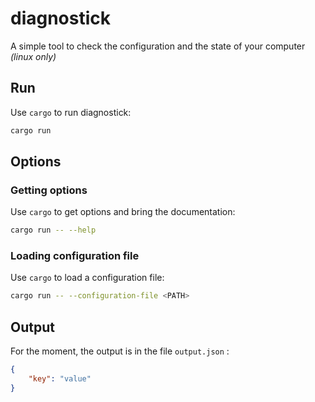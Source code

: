 # diagnostick
A simple tool to check the configuration and the state of your computer *(linux only)* 

## Run
Use ```cargo``` to run diagnostick:

```bash
cargo run
```

## Options


### Getting options
Use ```cargo``` to get options and bring the documentation:
```bash
cargo run -- --help
```

### Loading configuration file
Use ```cargo``` to load a configuration file:
```bash
cargo run -- --configuration-file <PATH>
```

## Output
For the moment, the output is in the file ```output.json``` :
```JSON
{
    "key": "value"
}
```
